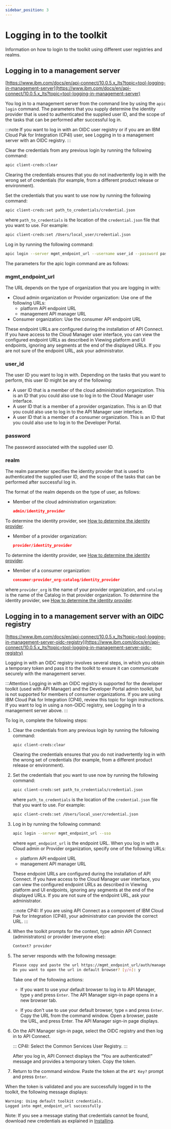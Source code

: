 ```yaml
---
sidebar_position: 3
---
```


# Logging in to the toolkit

Information on how to login to the toolkit using different user registries and realms.

## Logging in to a management server

[https://www.ibm.com/docs/en/api-connect/10.0.5.x_lts?topic=tool-logging-in-management-server](https://www.ibm.com/docs/en/api-connect/10.0.5.x_lts?topic=tool-logging-in-management-server)

You log in to a management server from the command line by using the `apic login` command. The parameters that you supply determine the identity provider that is used to authenticated the supplied user ID, and the scope of the tasks that can be performed after successful log in.

:::note
If you want to log in with an OIDC user registry or if you are an IBM Cloud Pak for Integration (CP4I) user, see Logging in to a management server with an OIDC registry.
:::

Clear the credentials from any previous login by running the following command:

```bash
apic client-creds:clear
```

Clearing the credentials ensures that you do not inadvertently log in with the wrong set of credentials (for example, from a different product release or environment).

Set the credentials that you want to use now by running the following command:

```bash
apic client-creds:set path_to_credentials/credential.json
```

where `path_to_credentials` is the location of the `credential.json` file that you want to use. For example:

```bash
apic client-creds:set /Users/local_user/credential.json
```

Log in by running the following command:

```bash
apic login --server mgmt_endpoint_url --username user_id --password password --realm realm
```

The parameters for the apic login command are as follows:

### mgmt_endpoint_url

The URL depends on the type of organization that you are logging in with:

- Cloud admin organization or Provider organization: Use one of the following URLs:
  - platform API endpoint URL
  - management API manager URL
- Consumer organization: Use the consumer API endpoint URL

These endpoint URLs are configured during the installation of API Connect. If you have access to the Cloud Manager user interface, you can view the configured endpoint URLs as described in Viewing platform and UI endpoints, ignoring any segments at the end of the displayed URLs. If you are not sure of the endpoint URL, ask your administrator.

### user_id

The user ID you want to log in with. Depending on the tasks that you want to perform, this user ID might be any of the following:

- A user ID that is a member of the cloud administration organization. This is an ID that you could also use to log in to the Cloud Manager user interface.
- A user ID that is a member of a provider organization. This is an ID that you could also use to log in to the API Manager user interface.
- A user ID that is a member of a consumer organization. This is an ID that you could also use to log in to the Developer Portal.

### password

The password associated with the supplied user ID.

### realm

The realm parameter specifies the identity provider that is used to authenticated the supplied user ID, and the scope of the tasks that can be performed after successful log in.

The format of the realm depends on the type of user, as follows:

- Member of the cloud administration organization:
  
  ```json
  admin/identity_provider
  ```

To determine the identity provider, see [How to determine the identity provider](https://www.ibm.com/docs/en/api-connect/10.0.5.x_lts?topic=tool-logging-in-management-server#rapic_cli_login__determine_idp).

- Member of a provider organization:

  ```json
  provider/identity_provider
  ```

To determine the identity provider, see [How to determine the identity provider](https://www.ibm.com/docs/en/api-connect/10.0.5.x_lts?topic=tool-logging-in-management-server#rapic_cli_login__determine_idp).

- Member of a consumer organization:
  
  ```json
  consumer:provider_org:catalog/identity_provider
  ```

where `provider_org` is the name of your provider organization, and `catalog` is the name of the Catalog in that provider organization.
To determine the identity provider, see [How to determine the identity provider](https://www.ibm.com/docs/en/api-connect/10.0.5.x_lts?topic=tool-logging-in-management-server#rapic_cli_login__determine_idp).

## Logging in to a management server with an OIDC registry

[https://www.ibm.com/docs/en/api-connect/10.0.5.x_lts?topic=tool-logging-in-management-server-oidc-registry](https://www.ibm.com/docs/en/api-connect/10.0.5.x_lts?topic=tool-logging-in-management-server-oidc-registry)

Logging in with an OIDC registry involves several steps, in which you obtain a temporary token and pass it to the toolkit to ensure it can communicate securely with the management server.

:::Attention
Logging in with an OIDC registry is supported for the developer toolkit (used with API Manager) and the Developer Portal admin toolkit, but is not supported for members of consumer organizations. If you are using IBM Cloud Pak for Integration (CP4I), review this topic for login instructions. If you want to log in using a non-OIDC registry, see Logging in to a management server above.
:::

To log in, complete the following steps:

1. Clear the credentials from any previous login by running the following command:

    ```bash
    apic client-creds:clear
    ```

    Clearing the credentials ensures that you do not inadvertently log in with the wrong set of credentials (for example, from a different product release or environment).

1. Set the credentials that you want to use now by running the following command:

    ```bash
    apic client-creds:set path_to_credentials/credential.json
    ```

    where `path_to_credentials` is the location of the `credential.json` file that you want to use. For example:

    ```bash
    apic client-creds:set /Users/local_user/credential.json
    ```

1. Log in by running the following command:

    ```bash
    apic login --server mgmt_endpoint_url --sso
    ```

    where `mgmt_endpoint_url` is the endpoint URL. When you log in with a Cloud admin or Provider organization, specify one of the following URLs:

   - platform API endpoint URL
   - management API manager URL

    These endpoint URLs are configured during the installation of API Connect. If you have access to the Cloud Manager user interface, you can view the configured endpoint URLs as described in Viewing platform and UI endpoints, ignoring any segments at the end of the displayed URLs. If you are not sure of the endpoint URL, ask your administrator.

    :::note
    CP4I: If you are using API Connect as a component of IBM Cloud Pak for Integration (CP4I), your administrator can provide the correct URL.
    :::

1. When the toolkit prompts for the context, type admin API Connect (administrators) or provider (everyone else):

    ```bash
    Context? provider
    ```

1. The server responds with the following message:

    ```bash
    Please copy and paste the url https://mgmt_endpoint_url/auth/manager/sign-in/?from=TOOLKIT to a browser to start the authentication process.
    Do you want to open the url in default browser? [y/n]: y
    ```

    Take one of the following actions:

    - If you want to use your default browser to log in to API Manager, type `y` and press `Enter`.
    The API Manager sign-in page opens in a new browser tab.

    - If you don't use to use your default browser, type `n` and press `Enter`.
    Copy the URL from the command window.
    Open a browser, paste the URL, and press Enter.
    The API Manager sign-in page displays.

1. On the API Manager sign-in page, select the OIDC registry and then log in to API Connect.

    :::
    CP4I: Select the Common Services User Registry.
    :::

    After you log in, API Connect displays the “You are authenticated!” message and provides a temporary token. Copy the token.

1. Return to the command window. Paste the token at the `API Key?` prompt and press `Enter`.

When the token is validated and you are successfully logged in to the toolkit, the following message displays:

```bash
Warning: Using default toolkit credentials.
Logged into mgmt_endpoint_url successfully
```

Note: If you see a message stating that credentials cannot be found, download new credentials as explained in [Installing](./install).
